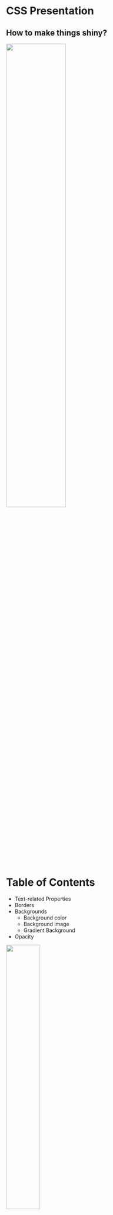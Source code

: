 <!-- section start -->
<!-- attr: { id:'', class:'slide-title', showInPresentation:'True', hasScriptWrapper:'True', style:'' } -->
# CSS Presentation
## How to make things shiny?
<img class="slide-image" src="\imgs\pic00.png" style="top:50.35%; left:48.81%; width:56.67%; z-index:-1" />
<div class="signature">
	<p class="signature-course"></p>
	<p class="signature-initiative"></p>
	<a href="" class="signature-link"></a>
</div>




<!-- section start -->
<!-- attr: { id:'', class:'', showInPresentation:'True', hasScriptWrapper:'True', style:'' } -->
# Table of Contents
- Text-related Properties
- Borders
- Backgrounds
  - Background color
  - Background image
  - Gradient Background
- Opacity
<img class="slide-image" src="\imgs\pic01.png" style="top:43.81%; left:57.52%; width:42.78%; z-index:-1" />




<!-- section start -->
<!-- attr: { id:'', class:'slide-section', showInPresentation:'True', hasScriptWrapper:'True', style:'' } -->
# Text-related Properties
<img class="slide-image" src="\imgs\pic02.png" style="top:30.26%; left:21.68%; width:64.94%; z-index:-1" />


<!-- attr: { id:'', class:'', showInPresentation:'True', hasScriptWrapper:'False', style:'' } -->
# Text-related CSS Properties
- **color** – specifies the color of the text
- **font-size** – size of font: **xx-small**, **x-small**, **small**, **medium**, **large**, **x-large**, **xx-large**, **smaller**, **larger** or numeric value
- **font-family** – comma separated font names
  - _Example_: **verdana**, **sans-serif**, etc.
  - The browser loads the first one that is available
  - There should always be at least one generic font
- **font-weight** can be **normal**, **bold**, **bolder**, **lighter** or a number in range [100 … 900]


<!-- attr: { id:'', class:'', showInPresentation:'True', hasScriptWrapper:'False', style:'' } -->
<!-- # CSS Rules for Fonts -->
- **font-style** – styles the font
  - Values: **normal**, **italic**, **oblique**
- **text-decoration** – decorates the text
  - Values: **none**, **underline**, **line-trough**, **overline**, **blink**
- **text-align** – defines the alignment of text or other content
  - Values: **left**, **right**, **center**, **justify**


<!-- attr: { id:'', class:'', showInPresentation:'True', hasScriptWrapper:'False', style:'' } -->
# Shorthand Font Property
- **font**
  - Shorthand rule for setting multiple font properties at the same time
  - 	is equal to writing this:

```css
font: italic normal bold 12px/16px verdana;
```


```css
font-style: italic;
font-variant: normal;
font-weight: bold;
font-size: 12px;
line-height: 16px;
font-family: verdana;
```



<!-- attr: { id:'', class:'slide-section demo', showInPresentation:'True', hasScriptWrapper:'True', style:'' } -->
# Text-related Properties
## [Demo]()
<img class="slide-image" src="\imgs\pic03.png" style="top:10.09%; left:4.16%; width:29.61%; z-index:-1" />
<img class="slide-image" src="\imgs\pic04.png" style="top:8.72%; left:74.75%; width:28.21%; z-index:-1" />
<img class="slide-image" src="\imgs\pic05.png" style="top:6.17%; left:44.29%; width:22.48%; z-index:-1" />
<img class="slide-image" src="\imgs\pic06.png" style="top:53.31%; left:85.42%; width:16.26%; z-index:-1" />
<img class="slide-image" src="\imgs\pic07.png" style="top:53.81%; left:11.28%; width:15.45%; z-index:-1" />




<!-- section start -->
<!-- attr: { id:'', class:'slide-section', showInPresentation:'True', hasScriptWrapper:'True', style:'' } -->
# More Fonts
<img class="slide-image" src="\imgs\pic08.png" style="top:43.78%; left:17.73%; width:25.74%; z-index:-1" />
<img class="slide-image" src="\imgs\pic09.png" style="top:47.04%; left:69.93%; width:24.79%; z-index:-1" />
<img class="slide-image" src="\imgs\pic10.png" style="top:13.51%; left:67.45%; width:34.11%; z-index:-1" />
<img class="slide-image" src="\imgs\pic11.png" style="top:13.94%; left:12.37%; width:42.31%; z-index:-1" />


<!-- attr: { id:'', class:'', showInPresentation:'True', hasScriptWrapper:'True', style:'' } -->
# Font Embeds
- Use **@font-face** to declare font
- Point to font file on server
- Call font with font-family
- Currently not supported in IE
- Use font embedding instead of images

```css
@font-face {
	font-family: SketchRockwell;
	src: url('SketchRockwell-Bold.ttf');
}
.my_CSS3_class {
	font-family: SketchRockwell;
	font-size: 3.2em;
}
```

<img class="slide-image" src="\imgs\pic12.png" style="top:15.55%; left:64.75%; width:43.75%; z-index:-1" />


<!-- attr: { id:'', class:'', showInPresentation:'True', hasScriptWrapper:'True', style:'' } -->
# Text Shadow
- Applies shadow to text
- Syntax: **text-shadow: &lt;horizontal-distance&gt; &lt;vertical-distance&gt;&lt;blur-radius&gt; &lt;shadow-color&gt;;**
- Do not alter the size of a box
- text-shadow: 2px 2px 7px #000000;
<img class="slide-image" src="\imgs\pic13.png" style="top:42.09%; left:17.12%; width:68.21%; z-index:-1" />
<img class="slide-image" src="\imgs\pic14.png" style="top:66.12%; left:17.76%; width:67.00%; z-index:-1" />


<!-- attr: { id:'', class:'', showInPresentation:'True', hasScriptWrapper:'True', style:'' } -->
# Text Overflow
- Specifies what should happen when text overflows the containing element
- Syntax: **text-overflow: &lt;value&gt;;**
- Possible values:
  - **ellipsis** - Display ellipses to represent clipped text
  - **clip** - Default value, clips text
- Currently not supported in Firefox and IE
<img class="slide-image" src="\imgs\pic15.png" style="top:70%; left:26.20%; width:59.06%; z-index:-1" />
<img class="slide-image" src="\imgs\pic16.png" style="top:85%; left:26.20%; width:59.06%; z-index:-1" />


<!-- attr: { id:'', class:'', showInPresentation:'True', hasScriptWrapper:'True', style:'' } -->
# Word Wrapping
- Allows long words to be able to be broken and wrap onto the next line
- Syntax: **word-wrap: &lt;value&gt;;**
- Possible values:
  - **normal**
  - **break-word**
- Supported in all major browsers
<img class="slide-image" src="\imgs\pic17.png" style="top:35%; left:45.17%; width:45.60%; z-index:-1" />
<img class="slide-image" src="\imgs\pic18.png" style="top:65%; left:45.17%; width:45.60%; z-index:-1" />


<!-- attr: { id:'', class:'slide-section demo', showInPresentation:'True', hasScriptWrapper:'True', style:'' } -->
# More Fonts
## [Demo]()
<img class="slide-image" src="\imgs\pic19.png" style="top:50%; left:33%; width:35%; z-index:-1" />




<!-- section start -->
<!-- attr: { id:'', class:'slide-section', showInPresentation:'True', hasScriptWrapper:'True', style:'' } -->
# Borders
<img class="slide-image" src="\imgs\pic20.png" style="top:14.10%; left:6.55%; width:93.44%; z-index:-1" />


<!-- attr: { id:'', class:'', showInPresentation:'True', hasScriptWrapper:'False', style:'' } -->
# Borders
- **border-width**: **thin**, **medium**, **thick** or numerical value (e.g. **10px**)
- **border-color**: color alias or RGB value
- **border-style**: **none**, **hidden**, **dotted**, **dashed**, **solid**, **double**, **groove**, **ridge**, **inset**, **outset**
- Each property can be defined separately for left, top, bottom and right
  - **border-top-style**, **border-left-color**, …


<!-- attr: { id:'', class:'', showInPresentation:'True', hasScriptWrapper:'False', style:'font-size: 40px;' } -->
# Border Shorthand Property
- **border**: shorthand rule for setting border properties at once:

```css
border: 1px solid red
```

- 	is equal to writing:

```css
border-width:1px;
border-color:red;
border-style:solid;
```


- Specify different borders for the sides via shorthand rules: **border-top**, **border-left**, **border-right**, **border-bottom**
  - **border:none** or **border:0**?

<!-- attr: { id:'', class:'slide-section demo', showInPresentation:'True', hasScriptWrapper:'True', style:'' } -->
# Borders
## [Demo]()
<img class="slide-image" src="\imgs\pic21.png" style="top:10%; left:22%; width:55%; z-index:-1" />


<!-- attr: { id:'', class:'', showInPresentation:'True', hasScriptWrapper:'True', style:'' } -->
# Border color
- Allows you to create cool colored borders
- Only Firefox supports this type of coloring

```css
border: 8px solid #000;
-moz-border-bottom-colors: #555 #666 #777 #888 #999 #aaa #bbb #ccc;
-moz-border-top-colors: #555 #666 #777 #888 #999 #aaa #bbb #ccc;
-moz-border-left-colors: #555 #666 #777 #888 #999 #aaa #bbb #ccc;
-moz-border-right-colors: #555 #666 #777 #888 #999 #aaa #bbb #ccc;
```

<img class="slide-image" src="\imgs\pic22.png" style="top:70.19%; left:13.10%; width:81.10%; z-index:-1" />


<!-- attr: { id:'', class:'', showInPresentation:'True', hasScriptWrapper:'True', style:'' } -->
# Box shadow
- Allows to easily implement multiple drop shadows (outer or inner) on box elements
- Specifying values for color, size, blur and offset
- _Example_:

```css
-moz-box-shadow: 10px 10px 5px #888;
-webkit-box-shadow: 10px 10px 5px #888;
box-shadow: 10px 10px 5px #888;
```

<img class="slide-image" src="\imgs\pic23.png" style="top:65%; left:23.39%; width:61.71%; z-index:-1" />


<!-- attr: { id:'', class:'', showInPresentation:'True', hasScriptWrapper:'False', style:'' } -->
# Rounded Corners
- Rounded corners are a part of CSS 3
  - Supported in all major browsers
  - Firefox, IE 9, Chrome, Opera and Safari
- Done by the **border-radius** property
- Three ways to define corner radius:

```cs
border-radius: [<length>|<%>][<length>|<%>]?
```


```cs
border-radius: 15px;
```


```cs
border-radius: 15px 20px;
```


```cs
border-radius: 15px 15px 15px 10px;
```



<!-- attr: { id:'', class:'slide-section demo', showInPresentation:'True', hasScriptWrapper:'True', style:'' } -->
# Other Border Styles
## [Demo]()
<img class="slide-image" src="\imgs\pic24.png" style="top:0.29%; left:6.24%; width:94.03%; z-index:-1" />




<!-- section start -->
<!-- attr: { id:'', class:'slide-section', showInPresentation:'True', hasScriptWrapper:'True', style:'' } -->
# Background Properties
<img class="slide-image" src="\imgs\pic25.png" style="top:16.31%; left:9.36%; width:88.15%; z-index:-1" />


<!-- attr: { id:'', class:'', showInPresentation:'True', hasScriptWrapper:'False', style:'' } -->
# Backgrounds
- **background-image**
  - URL of image to be used as background, e.g.:

  ```css
  background-image:url("back.gif");
  ```

- **background-color**
  - Using color and image and the same time
- **background-repeat**
  - **repeat-x**, **repeat-y**, **repeat**, **no-repeat**
- **background-attachment**
  - **fixed** / **scroll**





<!-- attr: { id:'', class:'', showInPresentation:'True', hasScriptWrapper:'False', style:'' } -->
<!-- # Backgrounds -->
- **background-position**: specifies vertical and horizontal position of the background image
  - Vertical position: **top**, **center**, **bottom**
  - Horizontal position: **left**, **center**, **right**
  - Both can be specified in percentage or other numerical values
  - _Examples_:

```cs
background-position: top left;
```


```cs
  background-position: -5px 50%;
```



<!-- attr: { id:'', class:'', showInPresentation:'True', hasScriptWrapper:'False', style:'font-size:40px;' } -->
# Background Shorthand Property
- **background**: shorthand rule for setting background properties at the same time:

```cs
background: #FFF0C0 url("back.gif") no-repeat fixed top;
```

- 	is equal to writing:

```cs
background-color: #FFF0C0;
background-image: url("back.gif");
background-repeat: no-repeat;
background-attachment: fixed;
background-position: top;
```

- Some browsers will not apply BOTH color and image for background if using shorthand rule


<!-- attr: { id:'', class:'', showInPresentation:'True', hasScriptWrapper:'False', style:'' } -->
# Background-image or &lt;img&gt;?
- Background images allow you to save many image tags from the HTML
  - Leads to less code
  - More content-oriented approach
- All images that are not part of the page content (and are used only for "beautification") should be moved to the CSS


<!-- attr: { id:'', class:'slide-section demo', showInPresentation:'True', hasScriptWrapper:'True', style:'' } -->
# Background Styles
## [Demo]()
<img class="slide-image" src="\imgs\pic26.png" style="top:40%; left:60%; width:30%; z-index:-1" />
<img class="slide-image" src="\imgs\pic27.png" style="top:40%; left:12%; width:30%; z-index:-1" />


<!-- attr: { id:'', class:'', showInPresentation:'True', hasScriptWrapper:'True', style:'' } -->
# Gradient Backgrounds
- Gradients are smooth transitions between two or more specified colors
- Use of CSS gradients can replace images and reduce download time
  - Lots of gradient generators on the WEB
- Create a more flexible layout, and look better while zooming
- Supported in all major browsers via different keywords
- This is still an experimental feature
<img class="slide-image" src="\imgs\pic28.png" style="top:63.04%; left:82.10%; width:18.95%; z-index:-1" />


<!-- attr: { id:'', class:'', showInPresentation:'True', hasScriptWrapper:'True', style:'' } -->
# Gradient Backgrounds _Example_

```cs
/* Firefox 3.6+ */
background: -moz-linear-gradient(100% 100% 90deg,   
  #FFFF00, #0000FF);
/* Safari 4-5, Chrome 1-9 */
background: -webkit-gradient(linear, 0% 0%, 0%
  100%, from(#0000FF), to(#FFFF00));
/* Safari 5.1+, Chrome 10+ */
background: -webkit-linear-gradient(#FFFF00,
  #0000FF);
/* Opera 11.10+ */
background: -o-linear-gradient(#2F2727, #0000FF);
```

<img class="slide-image" src="\imgs\pic29.png" style="top:63.91%; left:30%; width:30%; z-index:-1" />


<!-- attr: { id:'', class:'slide-section demo', showInPresentation:'True', hasScriptWrapper:'True', style:'' } -->
# Gradient Background
## [Demo]()
<img class="slide-image" src="\imgs\pic30.png" style="top:40%; left:2%; width:40.92%; z-index:-1" />
<img class="slide-image" src="\imgs\pic31.png" style="top:40%; left:59.18%; width:40.99%; z-index:-1" />


<!-- attr: { id:'', class:'', showInPresentation:'True', hasScriptWrapper:'True', style:'' } -->
# Multiple Backgrounds
- CSS3 allows multiple background images
- Simple comma-separated list of images
- Supported in Firefox (3.6+), Chrome (1.0/1.3+), Opera (10.5+) and Internet Explorer (9.0+)
- Comma separated list for the other properties

```cs
background-image: url(sheep.png), url(grass.png);
```

<img class="slide-image" src="\imgs\pic32.png" style="top:65%; left:4%; width:14.10%; z-index:-1" />
<img class="slide-image" src="\imgs\pic33.png" style="top:65%; left:30%; width:26.78%; z-index:-1" />
<img class="slide-image" src="\imgs\pic34.png" style="top:65%; left:71%; width:26.78%; z-index:-1" />


<!-- attr: { id:'', class:'slide-section demo', showInPresentation:'True', hasScriptWrapper:'True', style:'' } -->
# Multiple Backgrounds
## [Demo]()
<img class="slide-image" src="\imgs\pic35.png" style="top:50%; left:32%; width:35%; z-index:-1" />




<!-- section start -->
<!-- attr: { id:'', class:'slide-section', showInPresentation:'True', hasScriptWrapper:'True', style:'' } -->
# Opacity
<img class="slide-image" src="\imgs\pic36.png" style="top:40%; left:22%; width:54.43%; z-index:-1" />


<!-- attr: { id:'', class:'', showInPresentation:'True', hasScriptWrapper:'False', style:'' } -->
# Opacity
- **opacity**: specifies the opacity of the element
  - Floating point number from 0 to 1
  - For old Mozilla browsers use **–moz-opacity**
  - For IE use **filter:alpha(opacity=value)** where value is from 0 to 100; also, "binary and script behaviors" must be enabled and **hasLayout** must be triggered, e.g. with **zoom:1**


<!-- attr: { id:'', class:'slide-section demo', showInPresentation:'True', hasScriptWrapper:'True', style:'' } -->
# Opacity
## [Demo]()
<img class="slide-image" src="\imgs\pic37.png" style="top:50%; left:26%; width:48.93%; z-index:-1" />


<!-- attr: { id:'', class:'slide-section', showInPresentation:'True', hasScriptWrapper:'False', style:'' } -->
# CSS Presentation
## Questions?


<!-- attr: { id:'', class:'', showInPresentation:'True', hasScriptWrapper:'True', style:'' } -->
# Free Trainings @ Telerik Academy
- "Web Design with HTML 5, CSS 3 and JavaScript" course @ Telerik Academy
    - html5course.telerik.com
  - Telerik Software Academy
    - academy.telerik.com
  - Telerik Academy @ Facebook
    - facebook.com/TelerikAcademy
  - Telerik Software Academy Forums
    - forums.academy.telerik.com
<img class="slide-image" src="\imgs\pic38.png" style="top:58.18%; left:90.52%; width:16.97%; z-index:-1" />
<img class="slide-image" src="\imgs\pic39.png" style="top:34.35%; left:68.14%; width:36.30%; z-index:-1" />
<img class="slide-image" src="\imgs\pic40.png" style="top:48.92%; left:75.91%; width:10.85%; z-index:-1" />
<img class="slide-image" src="\imgs\pic41.png" style="top:11.88%; left:91.56%; width:14.23%; z-index:-1" />

